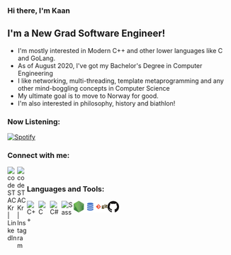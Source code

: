 ### Hi there, I'm Kaan 

## I'm a New Grad Software Engineer!
- I'm mostly interested in Modern C++ and other lower languages like C and GoLang.
- As of August 2020, I've got my Bachelor's Degree in Computer Engineering
- I like networking, multi-threading, template metaprogramming and any other mind-boggling concepts in Computer Science
- My ultimate goal is to move to Norway for good.
- I'm also interested in philosophy, history and biathlon!

### Now Listening:
[![Spotify](https://ktaze1.vercel.app/api/spotify)](https://open.spotify.com/user/1246655277)

### Connect with me:

[<img align="left" alt="codeSTACKr | LinkedIn" width="22px" src="https://cdn.jsdelivr.net/npm/simple-icons@v3/icons/linkedin.svg" />][linkedin]
[<img align="left" alt="codeSTACKr | Instagram" width="22px" src="https://cdn.jsdelivr.net/npm/simple-icons@v3/icons/instagram.svg" />][instagram]

<br />

### Languages and Tools:

<img align="left" alt="C++" width="26px" src="https://raw.githubusercontent.com/isocpp/logos/master/cpp_logo.png" />
<img align="left" alt="C" width="26px" src="https://camo.githubusercontent.com/d69b1b951fa803f802c654ddfdebe3395320c886/68747470733a2f2f696d67322e66726565706e672e65732f32303138303430352f646f652f6b697373706e672d7468652d632d70726f6772616d6d696e672d6c616e67756167652d636f6d70757465722d70726f6772616d6d696e672d636f2d70726f6772616d6d65722d35616336626438333039396239372e313637323036393631353232393734303833303339342e6a7067" />
<img align="left" alt="C#" width="26px" src="https://camo.githubusercontent.com/0617f4657fef12e8d16db45b8d73def73144b09f/68747470733a2f2f646576656c6f7065722e6665646f726170726f6a6563742e6f72672f7374617469632f6c6f676f2f6373686172702e706e67" />
<img align="left" alt="Sass" width="26px" src="https://camo.githubusercontent.com/98ed65187a84ecf897273d9fa18118ce45845057/68747470733a2f2f7261772e6769746875622e636f6d2f676f6c616e672d73616d706c65732f676f706865722d766563746f722f6d61737465722f676f706865722e706e67" />
<img align="left" alt="Node.js" width="26px" src="https://raw.githubusercontent.com/github/explore/80688e429a7d4ef2fca1e82350fe8e3517d3494d/topics/nodejs/nodejs.png" />
<img align="left" alt="SQL" width="26px" src="https://raw.githubusercontent.com/github/explore/80688e429a7d4ef2fca1e82350fe8e3517d3494d/topics/sql/sql.png" />
<img align="left" alt="Git" width="26px" src="https://raw.githubusercontent.com/github/explore/80688e429a7d4ef2fca1e82350fe8e3517d3494d/topics/git/git.png" />
<img align="left" alt="GitHub" width="26px" src="https://raw.githubusercontent.com/github/explore/78df643247d429f6cc873026c0622819ad797942/topics/github/github.png" />

<br />
<br />

[instagram]: https://instagram.com/kaan.fresh
[linkedin]: https://linkedin.com/in/bedir-kaan-taze
